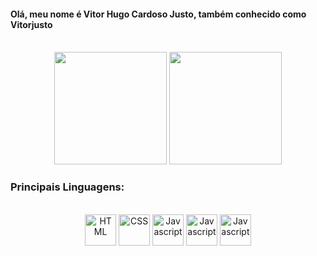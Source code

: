 #### Olá, meu nome é Vitor Hugo Cardoso Justo, também conhecido como Vitorjusto
<div style="display: inline_block" align="center"><br>
<img height="180em" src="https://github-readme-stats.vercel.app/api?username=vitorjusto&show_icons=true&theme=dark&include_all_commits=true&count_private=true"/>
<img height="180em" src="https://github-readme-stats.vercel.app/api/top-langs/?username=vitorjusto&layout=compact&langs_count=7&theme=dark"/>
 </div>
 
### Principais Linguagens:

<div style="display: inline_block" align="center"><br>
<img align="center" alt="HTML" height="50" width="50" src="https://cdn.jsdelivr.net/gh/devicons/devicon/icons/html5/html5-plain-wordmark.svg">
<img align="center" alt="CSS" height="50" width="50" src="https://cdn.jsdelivr.net/gh/devicons/devicon/icons/css3/css3-plain-wordmark.svg">
<img align="center" alt="Javascript" height="50" width="50" src="https://cdn.jsdelivr.net/gh/devicons/devicon/icons/javascript/javascript-plain.svg">
<img align="center" alt="Javascript" height="50" width="50" src="https://cdn.jsdelivr.net/gh/devicons/devicon/icons/bootstrap/bootstrap-plain.svg">
<img align="center" alt="Javascript" height="50" width="50" src="https://cdn.jsdelivr.net/gh/devicons/devicon/icons/csharp/csharp-plain.svg">
 </div>


